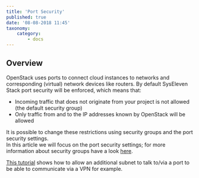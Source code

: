 ```yaml
---
title: 'Port Security'
published: true
date: '08-08-2018 11:45'
taxonomy:
    category:
        - docs
---
```


## Overview

OpenStack uses ports to connect cloud instances to networks and corresponding (virtual) network devices like routers.
By default SysEleven Stack port security will be enforced, which means that:

* Incoming traffic that does not originate from your project is not allowed (the default security group)
* Only traffic from and to the IP addresses known by OpenStack will be allowed

It is possible to change these restrictions using security groups and the port security settings.  
In this article we will focus on the port security settings; for more information about security groups have a look [here](https://wiki.openstack.org/wiki/Neutron/SecurityGroups).

[This tutorial](../../../03.Howtos/06.allowing-an-additional-subnet-to-talk-to-or-via-a-port/docs.en.md) shows how to allow an additional subnet to talk to/via a port to be able to communicate via a VPN for example.
